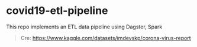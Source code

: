 # covid19-etl-pipeline
This repo implements an ETL data pipeline using Dagster, Spark

> Cre: https://www.kaggle.com/datasets/imdevskp/corona-virus-report

